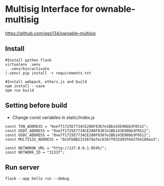 # Multisig Interface for ownable-multisig

https://github.com/ggs134/ownable-multisig

## Install

```shell
#Install python flask
virtualenv .venv
. .venv/bin/activate
(.venv) pip install -r requirements.txt

#Install webpack, ethers.js and build
npm install --save
npm run build

```

## Setting before build
- Change const variables in static/index.js 
```shell
const TON_ADDRESS = "0xe7f1725E7734CE288F8367e1Bb143E90bb3F0512";
const USDT_ADDRESS = "0xe7f1725E7734CE288F8367e1Bb143E90bb3F0512";
const USDC_ADDRESS = "0xe7f1725E7734CE288F8367e1Bb143E90bb3F0512";
const MULTISIG_ADDRESS = "0x5FbDB2315678afecb367f032d93F642f64180aa3";

const NETWOROK_URL = "http://127.0.0.1:8545/";
const NETWORK_ID = "31337";
```
## Run server
```shell
flask --app hello run --debug
```